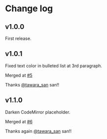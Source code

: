 # Change log

## v1.0.0

First release.

## v1.0.1

Fixed text color in bulleted list at 3rd paragraph.

Merged at [#5](https://github.com/choco14t/inkdrop-nord-syntax-theme/pull/5)

Thanks [@tawara_san](https://twitter.com/tawara_san) san!!

## v1.1.0

Darken CodeMirror placeholder.

Merged at [#6](https://github.com/choco14t/inkdrop-nord-syntax-theme/pull/6)

Thanks again [@tawara_san](https://twitter.com/tawara_san) san!!